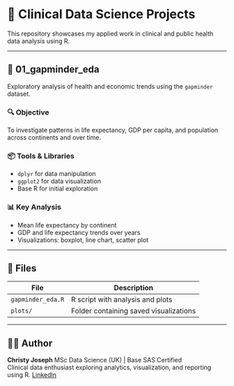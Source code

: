 # 🧪 Clinical Data Science Projects

This repository showcases my applied work in clinical and public health data analysis using R.

---

## 📁 01_gapminder_eda

Exploratory analysis of health and economic trends using the `gapminder` dataset.

### 🔍 Objective
To investigate patterns in life expectancy, GDP per capita, and population across continents and over time.

### 📦 Tools & Libraries
- `dplyr` for data manipulation
- `ggplot2` for data visualization
- Base R for initial exploration

### 📊 Key Analysis
- Mean life expectancy by continent
- GDP and life expectancy trends over years
- Visualizations: boxplot, line chart, scatter plot

---

## 📂 Files

| File               | Description                        |
|--------------------|------------------------------------|
| `gapminder_eda.R`  | R script with analysis and plots   |
| `plots/`           | Folder containing saved visualizations |

---

## 👨‍💻 Author
**Christy Joseph** 
MSc Data Science (UK) | Base SAS Certified  
Clinical data enthusiast exploring analytics, visualization, and reporting using R.
[LinkedIn](https://www.linkedin.com/in/christy-joseph-b6b0051ba/)

